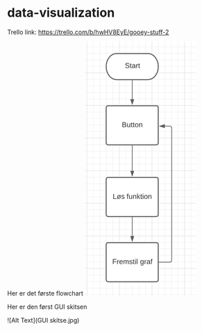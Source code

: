 # data-visualization
Trello link: https://trello.com/b/hwHV8EyE/gooey-stuff-2

Her er det første flowchart
![Alt Text](FLOWIE.png)

Her er den først GUI skitsen

![Alt Text](GUI skitse.jpg)

